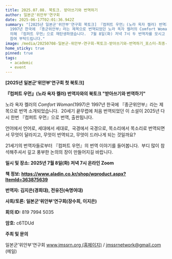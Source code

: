 ```yaml
---
title: 2025.07.08. 북토크. 받아쓰기와 번역하기
author: 일본군'위안부'연구회
date: 2025-06-17T02:01:36.942Z
summary: "[2025년 일본군'위안부'연구회 북토크] 『컴퍼트 우먼』(노라 옥자 켈러) 번역자와의 북토크 “받아쓰기와 번역하기” -
  1997년 한국에 『종군위안부』라는 제목으로 번역되었던 노라 옥자 켈러의 Comfort Woman이  2025년 김지은, 전유진 두 번역자에
  의해 『컴퍼트 우먼』으로 재탄생하였습니다.  7월 8일(화) 저녁 7시 두 번역자를 모시고 온라인 북토크를 개최하고자 하오니 많은 관심과
  참여 부탁드립니다."
image: /media/20250708-일본군-위안부-연구회-북토크-받아쓰기와-번역하기_포스터-최종-.png
home_sticky: true
pinned: true
tags:
  - academic
  - event
---
```

**\[2025년 일본군'위안부'연구회 첫 북토크]**

**『컴퍼트 우먼』(노라 옥자 켈러) 번역자와의 북토크 "받아쓰기와 번역하기"**

노라 옥자 켈러의 *Comfort Woman*(1997)은 1997년 한국에 『종군위안부』라는 제목으로 번역 소개되었습니다. 
20세기 끝무렵에 처음 번역되었던 이 소설이 2025년 다시 한번 『컴퍼트 우먼』으로 번역, 출판됩니다. 

언어에서 언어로, 세대에서 세대로, 
국경에서 국경으로, 목소리에서 목소리로 번역되면서 
무엇이 달라지고, 무엇이 번역되고, 무엇이 드러나게 되는 것일까요?

21세기의 번역자들로부터 『컴퍼트 우먼』의 번역 이야기를 들어봅니다. 
부디 많이 참석해주셔서 깊고 풍부한 논의의 장이 만들어지길 바랍니다.

**일시 및 장소: 2025년 7월 8일(화) 저녁 7시 온라인 Zoom**

**책 정보: https://www.aladin.co.kr/shop/wproduct.aspx?ItemId=363875639**

**번역자: 김지은(경희대), 전유진(숙명여대)**

**사회/토론: 일본군'위안부'연구회(장수희, 이지은)**

**회의 ID:** 819 7994 5035

**암호:** c6TDUd<!--StartFragment-->

<!--EndFragment-->

**주최 및 문의**

일본군'위안부'연구회 www.jmssrn.org (홈페이지) / jmssrnetwork@gmail.com (메일)